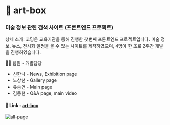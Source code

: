 # 🎨 art-box

### 미술 정보 관련 검색 사이트 (프론트엔드 프로젝트)

상세 소개: 코딩온 교육기관을 통해 진행한 첫번째 프론트엔드 프로젝트입니다. 미술 정보, 뉴스, 전시회 일정을 볼 수 있는 사이트를 제작하였으며, 4명이 한 조로 2주간 개발을 진행하였습니다.

💁🏻 팀원 - 개발담당
* 신한나 - News, Exhibition page
* 노상선 - Gallery page
* 유승연 - Main page
* 김동현 - Q&A page, main video

#### 🔗 Link : [art-box](http://118.67.142.110:8000/)

![all-page](https://user-images.githubusercontent.com/26360179/195307262-9760a556-265d-40f5-a446-02e9b2293ac4.gif)
